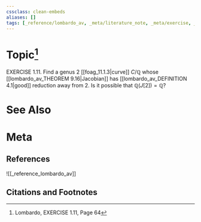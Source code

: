 ```yaml
---
cssclass: clean-embeds
aliases: []
tags: [_reference/lombardo_av, _meta/literature_note, _meta/exercise, _auto/links_added, _meta/TODO/change_title]
---
```

# Topic[^1]
EXERCISE 1.11. Find a genus 2 [[foag_11.1.3|curve]] $C / \mathbb{Q}$ whose [[lombardo_av_THEOREM 9.16|Jacobian]] has [[lombardo_av_DEFINITION 4.1|good]] reduction away from 2. Is it possible that $\mathbb{Q}(J[2])=\mathbb{Q} ?$


# See Also

# Meta
## References
![[_reference_lombardo_av]]

## Citations and Footnotes
[^1]: Lombardo, EXERCISE 1.11, Page 64
